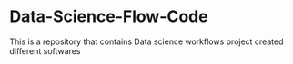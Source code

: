 # Data-Science-Flow-Code
This is a repository that contains Data science workflows project created different softwares
